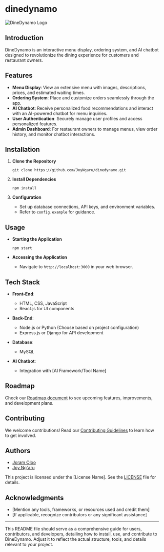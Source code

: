 # dinedynamo

![DineDynamo Logo](https://www.canva.com/design/DAFzc4P5VGg/zYtnxtcyJIAJbxhB2CuBCA/view?utm_content=DAFzc4P5VGg&utm_campaign=designshare&utm_medium=link&utm_source=editor)

## Introduction

DineDynamo is an interactive menu display, ordering system, and AI chatbot designed to revolutionize the dining experience for customers and restaurant owners.

## Features

- **Menu Display**: View an extensive menu with images, descriptions, prices, and estimated waiting times.
- **Ordering System**: Place and customize orders seamlessly through the app.
- **AI Chatbot**: Receive personalized food recommendations and interact with an AI-powered chatbot for menu inquiries.
- **User Authentication**: Securely manage user profiles and access personalized features.
- **Admin Dashboard**: For restaurant owners to manage menus, view order history, and monitor chatbot interactions.

## Installation

1. **Clone the Repository**
   ```
   git clone https://github.com/JoyNgaru/dinedynamo.git
   ```

2. **Install Dependencies**
   ```
   npm install
   ```

3. **Configuration**
   - Set up database connections, API keys, and environment variables.
   - Refer to `config.example` for guidance.

## Usage

- **Starting the Application**
  ```
  npm start
  ```

- **Accessing the Application**
  - Navigate to `http://localhost:3000` in your web browser.

## Tech Stack

- **Front-End**:
  - HTML, CSS, JavaScript
  - React.js for UI components

- **Back-End**:
  - Node.js or Python (Choose based on project configuration)
  - Express.js or Django for API development

- **Database**:
  - MySQL
- **AI Chatbot**:
  - Integration with [AI Framework/Tool Name]

## Roadmap

Check our [Roadmap document](link/to/roadmap) to see upcoming features, improvements, and development plans.

## Contributing

We welcome contributions! Read our [Contributing Guidelines](link/to/contributing) to learn how to get involved.

## Authors

- [Joram Oloo]([https://github.com/Joram21])
- [Joy Ng'aru]([https://github.com/JoyNgaru])


This project is licensed under the [License Name]. See the [LICENSE](link/to/license-file) file for details.

## Acknowledgments

- [Mention any tools, frameworks, or resources used and credit them]
- [If applicable, recognize contributors or any significant assistance]

---

This README file should serve as a comprehensive guide for users, contributors, and developers, detailing how to install, use, and contribute to DineDynamo. Adjust it to reflect the actual structure, tools, and details relevant to your project.
